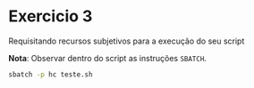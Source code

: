 # Exercicio 3

Requisitando recursos subjetivos para a execução do seu script

**Nota**: Observar dentro do script as instruções `SBATCH`.

```bash
sbatch -p hc teste.sh
```
